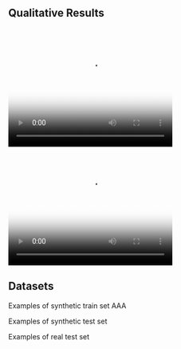 <head>
<script src="http://api.html5media.info/1.1.8/html5media.min.js"></script>
</head>

## Qualitative Results
<video type="video/mp4" src="input_depth.mp4" poster="input_depth.jpg" width="329" height="237" controls preload></video>
<video type="video/mp4" src="output_labels.mp4" poster="output_labels.jpg" width="329" height="237" controls preload></video>

## Datasets
Examples of synthetic train set
AAA


Examples of synthetic test set


Examples of real test set

